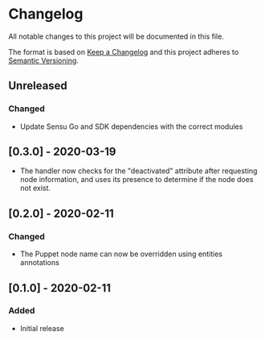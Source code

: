 # Changelog
All notable changes to this project will be documented in this file.

The format is based on [Keep a Changelog](http://keepachangelog.com/en/1.0.0/)
and this project adheres to [Semantic
Versioning](http://semver.org/spec/v2.0.0.html).

## Unreleased

### Changed
- Update Sensu Go and SDK dependencies with the correct modules

## [0.3.0] - 2020-03-19
- The handler now checks for the "deactivated" attribute after requesting node
information, and uses its presence to determine if the node does not exist.

## [0.2.0] - 2020-02-11

### Changed
- The Puppet node name can now be overridden using entities annotations

## [0.1.0] - 2020-02-11

### Added
- Initial release
